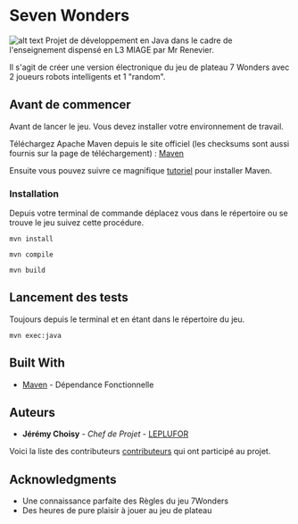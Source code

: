 # Seven Wonders


![alt text](https://github.com/jeremychoisy/Seven-Wonders/Documentation/logo-7-wonders.png)
Projet de développement en Java dans le cadre de l'enseignement dispensé en L3 MIAGE par Mr Renevier.

Il s'agit de créer une version électronique du jeu de plateau 7 Wonders avec 2 joueurs robots intelligents et 1 "random".

## Avant de commencer

Avant de lancer le jeu. Vous devez installer votre environnement de travail.

Téléchargez Apache Maven depuis le site officiel (les checksums sont aussi fournis sur la page de téléchargement) : [Maven](https://maven.apache.org/download.cgi)

Ensuite vous pouvez suivre ce magnifique [tutoriel](https://openclassrooms.com/fr/courses/4503526-organisez-et-packagez-une-application-java-avec-apache-maven/4608805-configurez-votre-environnement-de-developpement) pour installer Maven. 



### Installation

Depuis votre terminal de commande déplacez vous dans le répertoire ou se trouve le jeu suivez cette procédure.


```
mvn install
```

```
mvn compile
```

```
mvn build
```

## Lancement des tests

Toujours depuis le terminal et en étant dans le répertoire du jeu.

```
mvn exec:java
```


## Built With

* [Maven](https://maven.apache.org/) - Dépendance Fonctionnelle


## Auteurs

* **Jérémy Choisy** - *Chef de Projet* - [LEPLUFOR](https://github.com/jeremychoisy)

Voici la liste des contributeurs [contributeurs](https://github.com/jeremychoisy/Seven-Wonders/graphs/contributors) qui ont participé au projet.


## Acknowledgments

* Une connaissance parfaite des Règles du jeu 7Wonders
* Des heures de pure plaisir à jouer au jeu de plateau


